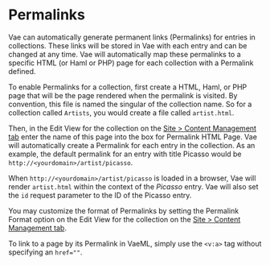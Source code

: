 # Permalinks

Vae can automatically generate permanent links (Permalinks) for entries
in collections. These links will be stored in Vae with each entry and
can be changed at any time. Vae will automatically map these permalinks
to a specific HTML (or Haml or PHP) page for each collection with a
Permalink defined.

To enable Permalinks for a collection, first create a HTML, Haml, or PHP
page that will be the page rendered when the permalink is visited. By
convention, this file is named the singular of the collection name. So
for a collection called `Artists`, you would create a file called
`artist.html`.

Then, in the Edit View for the collection on the [Site &gt; Content
Management tab](#backstage.site.content_management.properties) enter the
name of this page into the box for Permalink HTML Page. Vae will
automatically create a Permalink for each entry in the collection. As an
example, the default permalink for an entry with title Picasso would be
`http://<yourdomain>/artist/picasso`.

When `http://<yourdomain>/artist/picasso` is loaded in a browser, Vae
will render `artist.html` within the context of the *Picasso* entry. Vae
will also set the `id` request parameter to the ID of the Picasso entry.

You may customize the format of Permalinks by setting the Permalink
Format option on the Edit View for the collection on the [Site &gt;
Content Management tab](#backstage.site.content_management.properties).

To link to a page by its Permalink in VaeML, simply use the `<v:a>` tag
without specifying an `href=""`.
